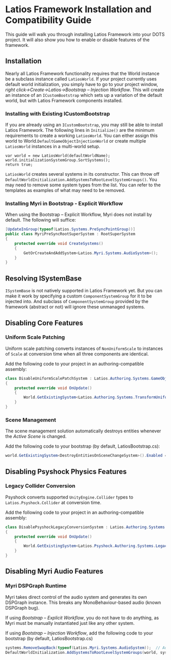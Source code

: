 # Latios Framework Installation and Compatibility Guide

This guide will walk you through installing Latios Framework into your DOTS
project. It will also show you how to enable or disable features of the
framework.

## Installation

Nearly all Latios Framework functionality requires that the World instance be a
subclass instance called `LatiosWorld`. If your project currently uses default
world initialization, you simply have to go to your project window, *right
click-\>Create-\>Latios-\>Bootstrap – Injection Workflow*. This will create an
instance of an `ICustomBootstrap` which sets up a variation of the default
world, but with Latios Framework components installed.

### Installing with Existing ICustomBootstrap

If you are already using an `ICustomBootstrap`, you may still be able to install
Latios Framework. The following lines in `Initialize()` are the minimum
requirements to create a working `LatiosWorld`. You can either assign this world
to World.`DefaultGameObjectInjectionWorld` or create multiple `LatiosWorld`
instances in a multi-world setup.

```charp
var world = new LatiosWorld(defaultWorldName);
world.initializationSystemGroup.SortSystems();
return true;
```

`LatiosWorld` creates several systems in its constructor. This can throw off
`DefaultWorldInitialization.AddSystemsToRootLevelSystemGroups()`. You may need
to remove some system types from the list. You can refer to the templates as
examples of what may need to be removed.

### Installing Myri in Bootstrap - Explicit Workflow

When using the Bootstrap – Explicit Workflow, Myri does not install by default.
The following will suffice:

```csharp
[UpdateInGroup(typeof(Latios.Systems.PreSyncPointGroup))]
public class MyriPreSyncRootSuperSystem : RootSuperSystem
{
    protected override void CreateSystems()
    {
        GetOrCreateAndAddSystem<Latios.Myri.Systems.AudioSystem>();
    }
}
```

## Resolving ISystemBase

`ISystemBase` is not natively supported in Latios Framework yet. But you can
make it work by specifying a custom `ComponentSystemGroup` for it to be injected
into. And subclass of `ComponentSystemGroup` provided by the framework (abstract
or not) will ignore these unmanaged systems.

## Disabling Core Features

### Uniform Scale Patching

Uniform scale patching converts instances of `NonUniformScale` to instances of
`Scale` at conversion time when all three components are identical.

Add the following code to your project in an authoring-compatible assembly:

```csharp
class DisableUniformScalePatchSystem : Latios.Authoring.Systems.GameObjectConversionConfigurationSystem
{
    protected override void OnUpdate()
    {
        World.GetExistingSystem<Latios.Authoring.Systems.TransformUniformScalePatchConversionSystem>().Enabled = false;
    }
}
```

### Scene Management

The scene management solution automatically destroys entities whenever the
*Active Scene* is changed.

Add the following code to your bootstrap (by default, LatiosBootstrap.cs):

```csharp
world.GetExistingSystem<DestroyEntitiesOnSceneChangeSystem>().Enabled = false;
```

## Disabling Psyshock Physics Features

### Legacy Collider Conversion

Psyshock converts supported `UnityEngine.Collider` types to
`Latios.Psyshock.Collider` at conversion time.

Add the following code to your project in an authoring-compatible assembly:

```csharp
class DisablePsyshockLegacyConversionSystem : Latios.Authoring.Systems.GameObjectConversionConfigurationSystem
{
    protected override void OnUpdate()
    {
        World.GetExistingSystem<Latios.Psyshock.Authoring.Systems.LegacyColliderConversionSystem>().Enabled = false;
    }
}
```

## Disabling Myri Audio Features

### Myri DSPGraph Runtime

Myri takes direct control of the audio system and generates its own DSPGraph
instance. This breaks any MonoBehaviour-based audio (known DSPGraph bug).

If using *Bootstrap – Explicit Workflow*, you do not have to do anything, as
Myri must be manually instantiated just like any other system.

If using *Bootstrap – Injection Workflow*, add the following code to your
bootstrap (by default, LatiosBootstrap.cs)

```csharp
systems.RemoveSwapBack(typeof(Latios.Myri.Systems.AudioSystem));  // Add this line!
DefaultWorldInitialization.AddSystemsToRootLevelSystemGroups(world, systems);
```
